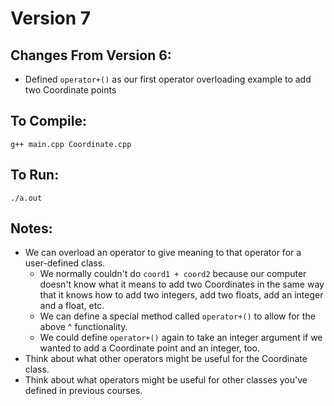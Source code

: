 # Version 7
## Changes From Version 6:
- Defined `operator+()` as our first operator overloading example to add two Coordinate points

## To Compile:
`g++ main.cpp Coordinate.cpp`

## To Run:
`./a.out`

## Notes:
- We can overload an operator to give meaning to that operator for a user-defined class.
  - We normally couldn't do `coord1 + coord2` because our computer doesn't know what it means to add two Coordinates in the same way that it knows how to add two integers, add two floats, add an integer and a float, etc.
  - We can define a special method called `operator+()` to allow for the above ^ functionality.
  - We could define `operator+()` again to take an integer argument if we wanted to add a Coordinate point and an integer, too.
- Think about what other operators might be useful for the Coordinate class.
- Think about what operators might be useful for other classes you've defined in previous courses.
